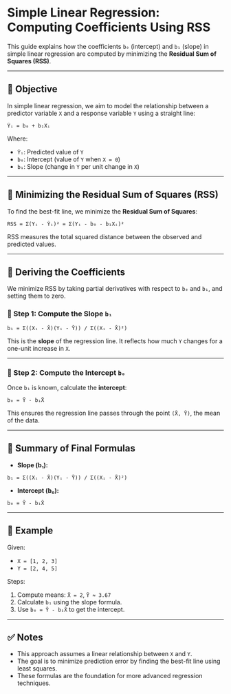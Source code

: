 
# Simple Linear Regression: Computing Coefficients Using RSS

This guide explains how the coefficients `b₀` (intercept) and `b₁` (slope) in simple linear regression are computed by minimizing the **Residual Sum of Squares (RSS)**.

---

## 📘 Objective

In simple linear regression, we aim to model the relationship between a predictor variable `X` and a response variable `Y` using a straight line:

```
Ŷᵢ = b₀ + b₁Xᵢ
```

Where:
- `Ŷᵢ`: Predicted value of `Y`
- `b₀`: Intercept (value of `Y` when `X = 0`)
- `b₁`: Slope (change in `Y` per unit change in `X`)

---

## 🎯 Minimizing the Residual Sum of Squares (RSS)

To find the best-fit line, we minimize the **Residual Sum of Squares**:

```
RSS = Σ(Yᵢ - Ŷᵢ)² = Σ(Yᵢ - b₀ - b₁Xᵢ)²
```

RSS measures the total squared distance between the observed and predicted values.

---

## 🧠 Deriving the Coefficients

We minimize RSS by taking partial derivatives with respect to `b₀` and `b₁`, and setting them to zero.

### 🔹 Step 1: Compute the Slope `b₁`

```
b₁ = Σ((Xᵢ - X̄)(Yᵢ - Ȳ)) / Σ((Xᵢ - X̄)²)
```

This is the **slope** of the regression line. It reflects how much `Y` changes for a one-unit increase in `X`.

---

### 🔹 Step 2: Compute the Intercept `b₀`

Once `b₁` is known, calculate the **intercept**:

```
b₀ = Ȳ - b₁X̄
```

This ensures the regression line passes through the point `(X̄, Ȳ)`, the mean of the data.

---

## 🔁 Summary of Final Formulas

- **Slope (b₁):**
```
b₁ = Σ((Xᵢ - X̄)(Yᵢ - Ȳ)) / Σ((Xᵢ - X̄)²)
```

- **Intercept (b₀):**
```
b₀ = Ȳ - b₁X̄
```

---

## 🔢 Example

Given:
- `X = [1, 2, 3]`
- `Y = [2, 4, 5]`

Steps:
1. Compute means: `X̄ = 2`, `Ȳ ≈ 3.67`
2. Calculate `b₁` using the slope formula.
3. Use `b₀ = Ȳ - b₁X̄` to get the intercept.

---

## ✅ Notes

- This approach assumes a linear relationship between `X` and `Y`.
- The goal is to minimize prediction error by finding the best-fit line using least squares.
- These formulas are the foundation for more advanced regression techniques.

